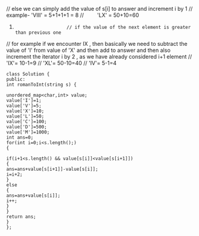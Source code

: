 // else we can simply add the value of s[i] to answer and increment i by 1
// example- 'VIII' = 5+1+1+1 = 8
//          'LX' = 50+10=60
1.                        // if the value of the next element is greater than previous one
// for example if we encounter IX , then basically we need to subtract the value of 'I' from value of 'X' and then add to answer and then also increment the iterator i by 2 , as we have already considered i+1 element
// 'IX'= 10-1=9
// 'XL'= 50-10=40
// 'IV'= 5-1=4
```
class Solution {
public:
int romanToInt(string s) {
​
unordered_map<char,int> value;
value['I']=1;
value['V']=5;
value['X']=10;
value['L']=50;
value['C']=100;
value['D']=500;
value['M']=1000;
int ans=0;
for(int i=0;i<s.length();)
{
​
if(i+1<s.length() && value[s[i]]<value[s[i+1]])
{
ans=ans+value[s[i+1]]-value[s[i]];
i=i+2;
}
else
{
ans=ans+value[s[i]];
i++;
}
}
return ans;
}
};
```